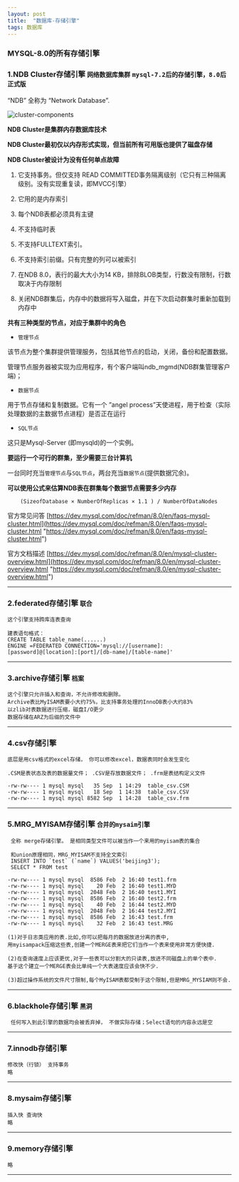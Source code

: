 ```yaml
---
layout: post
title:  "数据库-存储引擎"
tags: 数据库
---
```


### MYSQL-8.0的所有存储引擎


### 1.NDB Cluster存储引擎 `网络数据库集群` `mysql-7.2后的存储引擎，8.0后正式版`

“NDB” 全称为 “Network Database”.

![cluster-components](../../../images/postimg/cluster-components-1.png)

**NDB Cluster是集群内存数据库技术**

**NDB Cluster最初仅以内存形式实现，但当前所有可用版也提供了磁盘存储**

**NDB Cluster被设计为没有任何单点故障**

1. 它支持事务。但仅支持 READ COMMITTED事务隔离级别（它只有三种隔离级别。没有实现重复读，即MVCC引擎）

2. 它用的是内存索引

3. 每个NDB表都必须具有主键

4. 不支持临时表

5. 不支持FULLTEXT索引。

6. 不支持索引前缀。只有完整的列可以被索引

7. 在NDB 8.0，表行的最大大小为14 KB，排除BLOB类型，行数没有限制，行数取决于内存限制

8. 关闭NDB群集后，内存中的数据将写入磁盘，并在下次启动群集时重新加载到内存中

**共有三种类型的节点，对应于集群中的角色**

- `管理节点`

该节点为整个集群提供管理服务，包括其他节点的启动，关闭，备份和配置数据。
            
管理节点服务器被实现为应用程序，有个客户端叫ndb_mgmd(NDB群集管理客户端)；
            
- `数据节点`

用于节点存储和复制数据。它有一个 ”angel process”天使进程，用于检查（实际处理数据的主数据节点进程）是否正在运行

- `SQL节点`

这只是Mysql-Server (即mysqld)的一个实例。


**要运行一个可行的群集，至少需要三台计算机**

一台同时充当`管理节点`与`SQL节点`，两台充当`数据节点`(提供数据冗余)。

**可以使用公式来估算NDB表在群集每个数据节点需要多少内存**

        (SizeofDatabase × NumberOfReplicas × 1.1 ) / NumberOfDataNodes
    
官方常见问答
[https://dev.mysql.com/doc/refman/8.0/en/faqs-mysql-cluster.html](https://dev.mysql.com/doc/refman/8.0/en/faqs-mysql-cluster.html "https://dev.mysql.com/doc/refman/8.0/en/faqs-mysql-cluster.html")

官方文档描述
[https://dev.mysql.com/doc/refman/8.0/en/mysql-cluster-overview.html](https://dev.mysql.com/doc/refman/8.0/en/mysql-cluster-overview.html "https://dev.mysql.com/doc/refman/8.0/en/mysql-cluster-overview.html")


 ---
 
### 2.federated存储引擎 `联合`

    
    这个引擎支持跨库连表查询
    
    建表语句格式：
    CREATE TABLE table_name(......) 
    ENGINE =FEDERATED CONNECTION='mysql://[username]:[password]@[location]:[port]/[db-name]/[table-name]'
 
 ---
   
### 3.archive存储引擎 `档案`

    
    这个引擎只允许插入和查询，不允许修改和删除。
    Archive表比MyISAM表要小大约75%，比支持事务处理的InnoDB表小大约83%
    以zlib对表数据进行压缩，磁盘I/O更少
    数据存储在ARZ为后缀的文件中
 
 ---
   
### 4.csv存储引擎


    底层是用csv格式的excel存储， 你可以修改excel，数据表同时会发生变化
    
    .CSM是表状态及表的数据量文件； .CSV是存放数据文件； .frm是表结构定义文件

    -rw-rw---- 1 mysql mysql   35 Sep  1 14:29  table_csv.CSM  
    -rw-rw---- 1 mysql mysql   18 Sep  1 14:38  table_csv.CSV  
    -rw-rw---- 1 mysql mysql 8582 Sep  1 14:28  table_csv.frm

 ---

### 5.MRG_MYISAM存储引擎 `合并的mysaim引擎`
    
     
     全称 merge存储引擎。 是相同类型文件可以被当作一个来用的myisam表的集合
    
     和union原理相同，MRG_MYISAM不支持全文索引
     INSERT INTO `test` (`name`) VALUES('beijing3'); 
     SELECT * FROM test
    
    -rw-rw---- 1 mysql mysql  8586 Feb  2 16:40 test1.frm
    -rw-rw---- 1 mysql mysql    20 Feb  2 16:40 test1.MYD
    -rw-rw---- 1 mysql mysql  2048 Feb  2 16:40 test1.MYI
    -rw-rw---- 1 mysql mysql  8586 Feb  2 16:40 test2.frm
    -rw-rw---- 1 mysql mysql    40 Feb  2 16:44 test2.MYD
    -rw-rw---- 1 mysql mysql  2048 Feb  2 16:44 test2.MYI
    -rw-rw---- 1 mysql mysql  8586 Feb  2 16:43 test.frm
    -rw-rw---- 1 mysql mysql    32 Feb  2 16:43 test.MRG
    
    (1)对于日志类应用的表.比如,你可以把每月的数据放进分离的表中,
    用myisampack压缩这些表,创建一个MERGE表来把它们当作一个表来使用非常方便快捷.
    
    (2)在查询速度上应该更优,对于一些表可以分割大的只读表,放进不同磁盘上的单个表中.
    基于这个建立一个MERGE表会比单纯一个大表速度应该会快不少.
    
    (3)超过操作系统的文件尺寸限制,每个MyISAM表都受制于这个限制,但是MRG_MYSIAM则不会.
 
 ---
   
        
### 6.blackhole存储引擎 `黑洞`
    
     
     任何写入到此引擎的数据均会被丢弃掉， 不做实际存储；Select语句的内容永远是空

 ---

### 7.innodb存储引擎

    
    修改快（行锁） 支持事务
    略

 ---

### 8.mysaim存储引擎

    
    插入快 查询快
    略
    
 ---

### 9.memory存储引擎

    略

 ---
